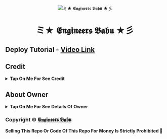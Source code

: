 <p align="center">
  <img src="https://github.com/indianup/VJ-Txt-Leech-Bot/blob/main/Github/img/09.jpg" alt=" ミ★ 𝕰𝖓𝖌𝖎𝖓𝖊𝖊𝖗𝖘 𝕭𝖆𝖇𝖚 ★彡 ">
</p>
<h1 align="center">
  ミ★ 𝕰𝖓𝖌𝖎𝖓𝖊𝖊𝖗𝖘 𝕭𝖆𝖇𝖚 ★彡
</h1>

## Deploy Tutorial - [Video Link](https://youtu.be/l1u3C_F79QE)

## Credit

<b><details><summary>Tap On Me For See Credit</summary>

💝 Credit Goes To [𝕰𝖓𝖌𝖎𝖓𝖊𝖊𝖗𝖘 𝕭𝖆𝖇𝖚](https://telegram.me/Engineers_Babu) So Don't Forgot To Give Credit

💖 And Thank You So Much To All Who Help In This Journey 💕

Copyright ©️ [𝕰𝖓𝖌𝖎𝖓𝖊𝖊𝖗𝖘 𝕭𝖆𝖇𝖚](https://telegram.me/Engineers_Babu)

</b>
</details>

## About Owner 

<b><details><summary>Tap On Me For See Details Of Owner</summary>

- YouTube Channel : [𝕰𝖓𝖌𝖎𝖓𝖊𝖊𝖗𝖘 𝕭𝖆𝖇𝖚](https://www.youtube.com/@jaibajarangclasses8835)
- Telegram Channel : [𝕰𝖓𝖌𝖎𝖓𝖊𝖊𝖗𝖘 𝕭𝖆𝖇𝖚](https://t.me/Engineersbabuupdates))
- Contact Link : [𝕰𝖓𝖌𝖎𝖓𝖊𝖊𝖗𝖘 𝕭𝖆𝖇𝖚](https://telegram.me/Engineers_Babu)
- Instagram Id Link : [𝕰𝖓𝖌𝖎𝖓𝖊𝖊𝖗𝖘 𝕭𝖆𝖇𝖚]()

</b>
</details>


### Copyright ©️ [𝕰𝖓𝖌𝖎𝖓𝖊𝖊𝖗𝖘 𝕭𝖆𝖇𝖚](https://t.me/Engineersbabuupdates)

<b>Selling This Repo Or Code Of This Repo For Money Is Strictly Prohibited 🚫</b>


